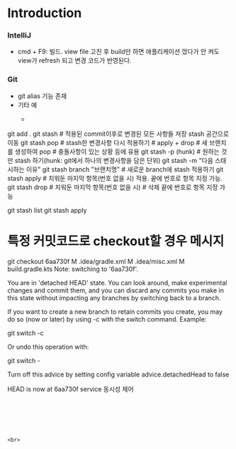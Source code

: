 # Introduction

### IntelliJ

* cmd + F9: 빌드. view file 고친 후 build만 하면 애플리케이션 껐다가 안 켜도 view가 refresh 되고 변경 코드가 반영된다.


### Git

* git alias 기능 존재
* 기타 예
    * ```sh
git add .
git stash # 적용된 commit이후로 변경된 모든 사항들 저장
stash 공간으로 이동
git stash pop # stash한 변경사항 다시 적용하기 # apply + drop # 새 브랜치를 생성하여 pop # 충돌사항이 있는 상황 등에 유용
git stash -p (hunk) # 원하는 것만 stash 하기(hunk: git에서 하나의 변경사항을 담은 단위)
git stash -m "다음 스태시하는 이유"
git stash branch "브랜치명" # 새로운 branch에 stash 적용하기
git stash apply # 치워둔 마지막 항목(번호 없을 시) 적용. 끝에 번호로 항목 지정 가능.
git stash drop # 치워둔 마지막 항목(번호 없을 시) # 삭제 끝에 번호로 항목 지정 가능

git stash list
git stash apply

# 특정 커밋코드로 checkout할 경우 메시지
git checkout 6aa730f
M	.idea/gradle.xml
M	.idea/misc.xml
M	build.gradle.kts
Note: switching to '6aa730f'.

You are in 'detached HEAD' state. You can look around, make experimental
changes and commit them, and you can discard any commits you make in this
state without impacting any branches by switching back to a branch.

If you want to create a new branch to retain commits you create, you may
do so (now or later) by using -c with the switch command. Example:

  git switch -c <new-branch-name>

Or undo this operation with:

  git switch -

Turn off this advice by setting config variable advice.detachedHead to false

HEAD is now at 6aa730f service 동시성 제어
```






<br>


